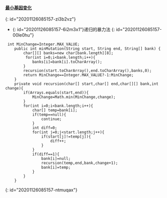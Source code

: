 #### [最小基因变化](https://leetcode-cn.com/problems/minimum-genetic-mutation/)
{: id="20201126085157-zi3b2vz"}

* {: id="20201126085157-6i2m3x1"}递归的暴力法
{: id="20201126085157-00le0hu"}

```
 int MinChange=Integer.MAX_VALUE;
    public int minMutation(String start, String end, String[] bank) {
        char[][] banks=new char[bank.length][8];
         for(int i=0;i<bank.length;i++){
            banks[i]=bank[i].toCharArray();
        }
        recursion(start.toCharArray(),end.toCharArray(),banks,0);
        return MinChange==Integer.MAX_VALUE?-1:MinChange;
    }
    private void recursion(char[] start,char[] end,char[][] bank,int change){
        if(Arrays.equals(start,end)){
            MinChange=Math.min(MinChange,change);
        }
        for(int i=0;i<bank.length;i++){
            char[] temp=bank[i];
            if(temp==null){
                continue;
            }
            int diff=0;
            for(int j=0;j<start.length;j++){
                if(start[j]!=temp[j]){
                    diff++;
                }
            }
            if(diff==1){
                bank[i]=null;
                recursion(temp,end,bank,change+1);
                bank[i]=temp;
            }
        }
    }
```
{: id="20201126085157-ntmuqax"}
